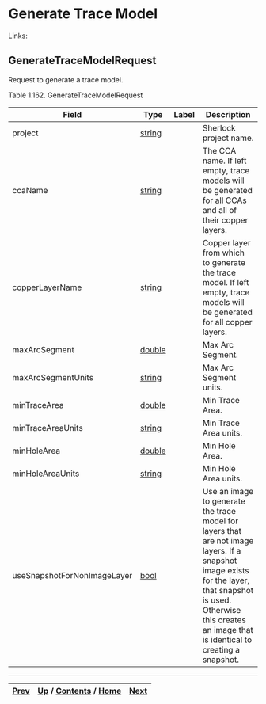 
# Generate Trace Model

Links:

## GenerateTraceModelRequest

Request to generate a trace model.

Table 1.162. GenerateTraceModelRequest

Field| Type| Label| Description  
---|---|---|---  
project| [string](ch01s11.md "gRPC Scalar Value Types")|  | Sherlock project name.   
ccaName| [string](ch01s11.md "gRPC Scalar Value Types")|  | The CCA name. If left empty, trace models will be generated for all CCAs and all of their copper layers.   
copperLayerName| [string](ch01s11.md "gRPC Scalar Value Types")|  | Copper layer from which to generate the trace model. If left empty, trace models will be generated for all copper layers.   
maxArcSegment| [double](ch01s11.md "gRPC Scalar Value Types")|  | Max Arc Segment.   
maxArcSegmentUnits| [string](ch01s11.md "gRPC Scalar Value Types")|  | Max Arc Segment units.   
minTraceArea| [double](ch01s11.md "gRPC Scalar Value Types")|  | Min Trace Area.   
minTraceAreaUnits| [string](ch01s11.md "gRPC Scalar Value Types")|  | Min Trace Area units.   
minHoleArea| [double](ch01s11.md "gRPC Scalar Value Types")|  | Min Hole Area.   
minHoleAreaUnits| [string](ch01s11.md "gRPC Scalar Value Types")|  | Min Hole Area units.   
useSnapshotForNonImageLayer| [bool](ch01s11.md "gRPC Scalar Value Types")|  | Use an image to generate the trace model for layers that are not image layers. If a snapshot image exists for the layer, that snapshot is used. Otherwise this creates an image that is identical to creating a snapshot.   
  
  

* * *

[Prev](ch01s07s02s08.md) | [Up](ch01s07.md) / [Contents](index.md) / [Home](../../index.htm)|  [Next](ch01s07s03s02.md)  
---|---|---

